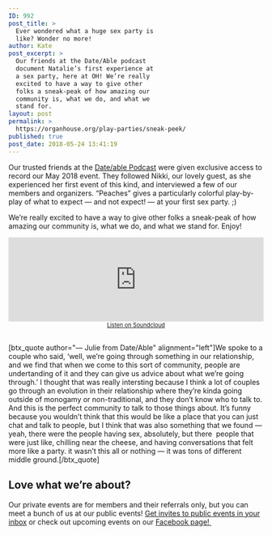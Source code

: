```yaml
---
ID: 992
post_title: >
  Ever wondered what a huge sex party is
  like? Wonder no more!
author: Kate
post_excerpt: >
  Our friends at the Date/Able podcast
  document Natalie’s first experience at
  a sex party, here at OH! We’re really
  excited to have a way to give other
  folks a sneak-peak of how amazing our
  community is, what we do, and what we
  stand for.
layout: post
permalink: >
  https://organhouse.org/play-parties/sneak-peek/
published: true
post_date: 2018-05-24 13:41:19
---
```

Our trusted friends at the <a href="http://dateablepodcast.com/" target="_blank" rel="noopener">Date/able Podcast</a> were given exclusive access to record our May 2018 event. They followed Nikki, our lovely guest, as she experienced her first event of this kind, and interviewed a few of our members and organizers. “Peaches” gives a particularly colorful play-by-play of what to expect — and not expect! — at your first sex party. ;)

We’re really excited to have a way to give other folks a sneak-peak of how amazing our community is, what we do, and what we stand for. Enjoy!
<p style="text-align: center;"><iframe src="https://w.soundcloud.com/player/?url=https%3A//api.soundcloud.com/tracks/447426822&amp;color=ff5500&amp;show_artwork=false" width="100%" height="166" frameborder="no" scrolling="no"></iframe>
<a style="font-size: .8em;" href="https://soundcloud.com/dateable/season-6-episode-14-so-i-went-to-a-sex-party" target="_blank" rel="noopener">Listen on Soundcloud</a></p>

<h2></h2>
[btx_quote author="— Julie from Date/Able" alignment="left"]We spoke to a couple who said, ‘well, we’re going through something in our relationship, and we find that when we come to this sort of community, people are undertanding of it and they can give us advice about what we’re going through.’ I thought that was really intersting because I think a lot of couples go through an evolution in their relationship where they’re kinda going outside of monogamy or non-traditional, and they don’t know who to talk to. And this is the perfect community to talk to those things about. It’s funny because you wouldn’t think that this would be like a place that you can just chat and talk to people, but I think that was also something that we found — yeah, there were the people having sex, absolutely, but there  people that were just like, chilling near the cheese, and having conversations that felt more like a party. it wasn’t this all or nothing — it was tons of different middle ground.[/btx_quote]
<h2>Love what we’re about?</h2>
Our private events are for members and their referrals only, but you can meet a bunch of us at our public events! <a href="https://organhouse.us15.list-manage.com/subscribe?u=9e68cbbf31cf838f8ed673f91&amp;id=12defb0e9f">Get invites to public events in your inbox</a> or check out upcoming events on our <a href="https://www.facebook.com/TheOrganHouse/">Facebook page! </a>